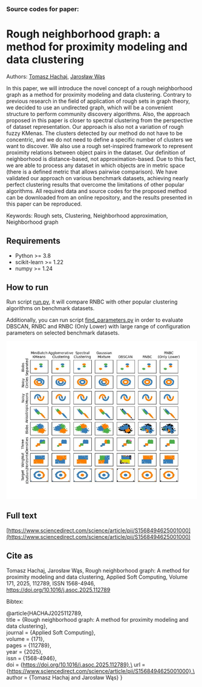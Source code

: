 ### Source codes for paper:

# Rough neighborhood graph: a method for proximity modeling and data clustering 

Authors: [Tomasz Hachaj](https://home.agh.edu.pl/~thachaj/),
[Jarosław Wąs](https://home.agh.edu.pl/~jarek/)

In this paper, we will introduce the novel concept of a rough neighborhood graph as a method for proximity modeling and data clustering. Contrary to previous research in the field of application of rough sets in graph theory, we decided to use an undirected graph, which will be a convenient structure to perform community discovery algorithms. Also, the approach proposed in this paper is closer to spectral clustering from the perspective of dataset representation. Our approach is also not a variation of rough fuzzy KMenas. The clusters detected by our method do not have to be concentric, and we do not need to define a specific number of clusters we want to discover. We also use a rough set-inspired framework to represent proximity relations between object pairs in the dataset. Our definition of neighborhood is distance-based, not approximation-based. Due to this fact, we are able to process any dataset in which objects are in metric space (there is a defined metric that allows pairwise comparison). We have validated our approach on various benchmark datasets, achieving nearly perfect clustering results that overcome the limitations of other popular algorithms. All required data and source codes for the proposed method can be downloaded from an online repository, and the results presented in this paper can be reproduced.


Keywords: Rough sets, Clustering, Neighborhood approximation, Neighborhood graph

## Requirements

- Python >= 3.8
- scikit-learn >= 1.22
- numpy >= 1.24

## How to run

Run script [run.py](run.py), it will compare RNBC 
with other popular clustering algorithms on benchmark datasets.

Additionally, you can run script [find_parameters.py](find_parameters.py) 
in order to evaluate DBSCAN, RNBC and RNBC (Only Lower) with large range 
of configuration parameters 
on selected benchmark datasets.

![res.jpeg](res.jpeg)


## Full text

[https://www.sciencedirect.com/science/article/pii/S1568494625001000](https://www.sciencedirect.com/science/article/pii/S1568494625001000)

## Cite as

Tomasz Hachaj, Jarosław Wąs, Rough neighborhood graph: A method for proximity modeling and data clustering, Applied Soft Computing, Volume 171, 2025, 112789, ISSN 1568-4946, https://doi.org/10.1016/j.asoc.2025.112789

Bibtex:

@article{HACHAJ2025112789,\
title = {Rough neighborhood graph: A method for proximity modeling and data clustering},\
journal = {Applied Soft Computing},\
volume = {171},\
pages = {112789},\
year = {2025},\
issn = {1568-4946},\
doi = {https://doi.org/10.1016/j.asoc.2025.112789},\
url = {https://www.sciencedirect.com/science/article/pii/S1568494625001000},\
author = {Tomasz Hachaj and Jarosław Wąs}
}
